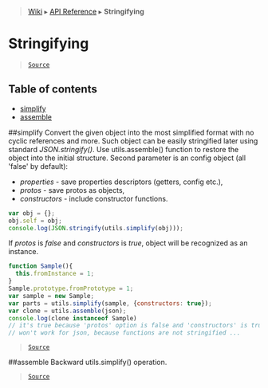 > [Wiki](Home) ▸ [API Reference](API-Reference) ▸ **Stringifying**

# Stringifying

> [`Source`](/Neft-io/neft/tree/master/src/utils/stringifying.litcoffee#stringifying)

## Table of contents
  * [simplify](#simplify)
  * [assemble](#assemble)

##simplify
Convert the given object into the most simplified format with no cyclic references and more.
Such object can be easily stringified later using standard *JSON.stringify()*.
Use utils.assemble() function to restore the object into the initial structure.
Second parameter is an config object (all 'false' by default):
  - *properties* - save properties descriptors (getters, config etc.),
  - *protos* - save protos as objects,
  - *constructors* - include constructor functions.
```javascript
var obj = {};
obj.self = obj;
console.log(JSON.stringify(utils.simplify(obj)));
```
If *protos* is *false* and *constructors* is *true*,
object will be recognized as an instance.
```javascript
function Sample(){
  this.fromInstance = 1;
}
Sample.prototype.fromPrototype = 1;
var sample = new Sample;
var parts = utils.simplify(sample, {constructors: true});
var clone = utils.assemble(json);
console.log(clone instanceof Sample)
// it's true because 'protos' option is false and 'constructors' is true
// won't work for json, because functions are not stringified ...
```

> [`Source`](/Neft-io/neft/tree/master/src/utils/stringifying.litcoffee#simplifyobject-object-object-options)

##assemble
Backward utils.simplify() operation.

> [`Source`](/Neft-io/neft/tree/master/src/utils/stringifying.litcoffee#assembleplainobject-object)


